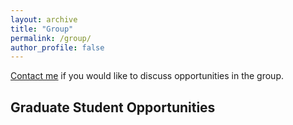```yaml
---
layout: archive
title: "Group"
permalink: /group/
author_profile: false
---
```


<u><a href="mailto:Channing.Prend@ed.ac.uk">Contact me</a></u> if you would like to discuss opportunities in the group.

## Graduate Student Opportunities
